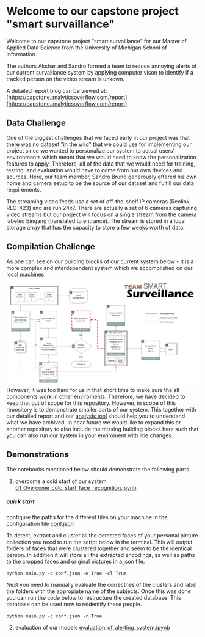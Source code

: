 # Welcome to our capstone project "smart survaillance"
Welcome to our capstone project "smart survaillance" for our Master of Applied Data Science from the University of Michigan School of Information.

The authors Akshar and Sandro formed a team to reduce annoying alerts of our current survaillance system by applying computer vison to identify if a tracked person on the video stream is unkown.

A detailed report blog can be viewed at: [https://capstone.analyticsoverflow.com/report](https://capstone.analyticsoverflow.com/report)

## Data Challenge
One of the biggest challenges that we faced early in our project was that there was no dataset "in the wild" that we could use for implementing our project since we wanted to personalize our system to actual users' environments which meant that we would need to know the personalization features to apply. Therefore, all of the data that we would need for training, testing, and evaluation would have to come from our own devices and sources. Here, our team member, Sandro Bruno generously offered his own home and camera setup to be the source of our dataset and fulfill our data requirements.

The streaming video feeds use a set of off-the-shelf IP cameras (Reolink RLC-423) and are run 24x7. There are actually a set of 6 cameras capturing video streams but our project will focus on a single stream from the camera labeled Eingang (translated to entrance). The stream is stored in a local storage array that has the capacity to store a few weeks worth of data. 

## Compilation Challenge
As one can see on our building blocks of our current system below - it is a more complex and interdependent system which we accomplished on our local machines. 
![alt text](pics/building_blocks.png)
However, it was too hard for us in that short time to make sure tha all components work in other enviroments. Therefore, we have decided to keep that out of scope for this repository. However, in scope of this repository is to demonstrate smaller parts of our system. This together with our detailed report and our [analysis tool](https://capstone.analyticsoverflow.com/analysis) should help you to understand what we have archived. In near future we would like to expand this or another repository to also include the missing building blocks here such that you can also run our system in your enviroment with litle changes.

## Demonstrations
The notebooks mentioned below should demonstrate the following parts
1) overcome a cold start of our system [01_Overcome_cold_start_face_recognition.ipynb](01_Overcome_cold_start_face_recognition.ipynb)



##### quick start
configure the paths for the different files on your machine in the configuration file [conf.json](conf.json)

To detect, extract and cluster all the detected faces of your personal picture collection you need to run the script below in the terminal. This will output folders of faces that were clustered together and seem to be the identical person. In addition it will store all the extracted encodings, as well as paths to the cropped faces and original pictures in a json file.

```terminal
python main.py -c conf.json -e True -cl True
```
Next you need to manually evaluate the correctnes of the clusters and label the folders with the appropiate name of the subjects. Once this was done you can run the code below to restructure the created database. This database can be used now to reidentify these people.

```terminal
python main.py -c conf.json -r True
```

2) evaluation of our models [evaluation_of_alerting_system.ipynb](evaluation_of_alerting_system.ipynb)
